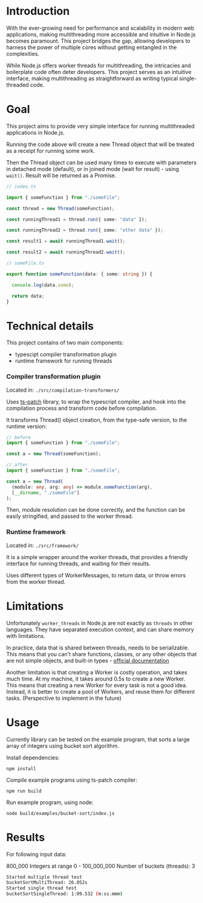 # Introduction

With the ever-growing need for performance and scalability in modern web applications, making multithreading more accessible and intuitive in Node.js becomes paramount. 
This project bridges the gap, allowing developers to harness the power of multiple cores without getting entangled in the complexities.

While Node.js offers worker threads for multithreading, the intricacies and boilerplate code often deter developers. This project serves as an intuitive interface, making multithreading as straightforward as writing typical single-threaded code.

# Goal

This project aims to provide very simple interface for running multithreaded applications in Node.js. 

Running the code above will create a new Thread object that will be treated as a receipt for running some work.

Then the Thread object can be used many times to execute with parameters in detached mode (default), or in joined mode (wait for result) - using `wait()`. Result will be returned as a Promise.

```typescript
// index.ts

import { someFunction } from "./someFile";

const thread = new Thread(someFunction);

const runningThread1 = thread.run({ some: "data" });

const runningThread2 = thread.run({ some: "other data" });

const result1 = await runningThread1.wait();

const result2 = await runningThread2.wait();
```

```typescript
// someFile.ts

export function someFunction(data: { some: string }) {

  console.log(data.some);

  return data;
}
```

# Technical details

This project contains of two main components:

- typescipt compiler transformation plugin
- runtime framework for running threads

### Compiler transformation plugin

Located in: ``./src/compilation-transformers/``

Uses [ts-patch](https://github.com/nonara/ts-patch) library, to wrap the typescript compiler, and hook into the compilation process and transform code before compilation.

It transforms Thread() object creation, from the type-safe version, to the runtime version:

```typescript
// before
import { someFunction } from "./someFile";

const a = new Thread(someFunction);
```

```typescript
// after
import { someFunction } from "./someFile";

const a = new Thread(
  (module: any, arg: any) => module.someFunction(arg),
  [__dirname, "./someFile"]
);
```

Then, module resolution can be done correctly, and the function can be easily stringified, and passed to the worker thread.


### Runtime framework

Located in: ``./src/framework/``

It is a simple wrapper around the worker threads, that provides a friendly interface for running threads, and waiting for their results.

Uses different types of WorkerMessages, to return data, or throw errors from the worker thread.


# Limitations

Unfortunately `worker_threads` in Node.js are not exactly as `threads` in other languages. They have separated execution context, and can share memory with limitations.

In practice, data that is shared between threads, needs to be serializable. This means that you can't share functions, classes, or any other objects that are not simple objects, and built-in types - [official documentation](https://nodejs.org/api/worker_threads.html#worker_threads_port_postmessage_value_transferlist)

Another limitation is that creating a Worker is costly operation, and takes much time. At my machine, it takes around 0.5s to create a new Worker. This means that creating a new Worker for every task is not a good idea. Instead, it is better to create a pool of Workers, and reuse them for different tasks. (Perspective to implement in the future)



# Usage

Currently library can be tested on the example program, that sorts a large array of integers using bucket sort algorithm.

Install dependencies:
```
npm install
```

Compile example programs using ts-patch compiler:
```
npm run build
```

Run example program, using node:
```
node build/examples/bucket-sort/index.js
```

# Results

For following input data:

800_000 Integers at range 0 - 100_000_000
Number of buckets (threads): 3

``` bash
Started multiple thread test
bucketSortMultiThread: 26.052s
Started single thread test
bucketSortSingleThread: 1:09.532 (m:ss.mmm)
```